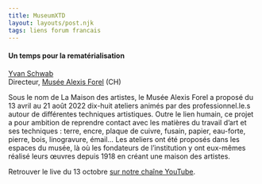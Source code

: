 ```yaml
---
title: MuseumXTD  
layout: layouts/post.njk
tags: liens forum francais
---
```

#### Un temps pour la rematérialisation

[Yvan Schwab](https://www.linkedin.com/in/yvan-schwab-30453b67/)  
Directeur, [Musée Alexis Forel](https://museeforel.ch/) (CH)

Sous le nom de La Maison des artistes, le Musée Alexis Forel a proposé du 13 avril au 21 août 2022 dix-huit ateliers animés par des professionnel.le.s autour de différentes techniques artistiques.
Outre le lien humain, ce projet a pour ambition de reprendre contact avec les matières du travail d’art et ses techniques : terre, encre, plaque de cuivre, fusain, papier, eau-forte, pierre, bois, linogravure, émail… 
Les ateliers ont été proposés dans les espaces du musée, là où les fondateurs de l’institution y ont eux-mêmes réalisé leurs œuvres depuis 1918 en créant une maison des artistes.   

  
Retrouver le live du 13 octobre [sur notre chaîne YouTube](https://www.youtube.com/channel/UCTZJM5WsXDkH8QgMdACUNyw).    